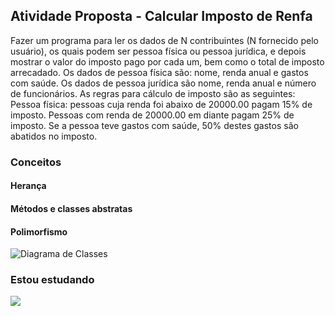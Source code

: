 ## Atividade Proposta - Calcular Imposto de Renfa
Fazer um programa para ler os dados de N contribuintes (N fornecido pelo usuário), os quais podem ser pessoa física ou pessoa jurídica, e depois mostrar o valor do imposto pago por cada um, bem como o total de imposto arrecadado.
Os dados de pessoa física são: nome, renda anual e gastos com saúde. Os dados de pessoa jurídica são nome, renda anual e número de funcionários. As regras para cálculo de imposto são as seguintes:
Pessoa física: pessoas cuja renda foi abaixo de 20000.00 pagam 15% de imposto. Pessoas com renda de 20000.00 em diante pagam 25% de imposto. Se a pessoa teve gastos com saúde, 50% destes gastos são abatidos no imposto.

### Conceitos
#### Herança
#### Métodos e classes abstratas
#### Polimorfismo

![Diagrama de Classes](https://github.com/user-attachments/assets/47e43be1-ed99-4284-b7d5-7e0eb10ec057)

### Estou estudando
![](https://img.shields.io/badge/Java-ED8B00?style=for-the-badge&logo=openjdk&logoColor=white) 

